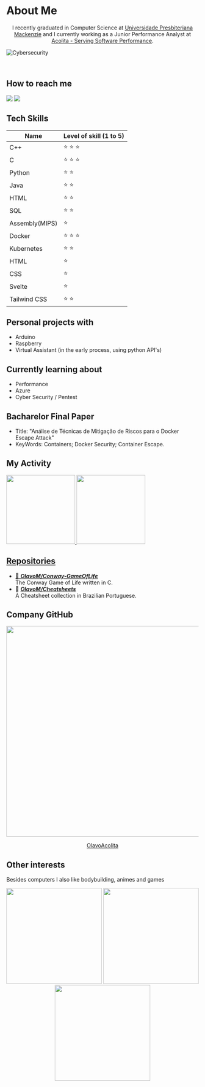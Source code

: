 # About Me

<p style="text-align: center;">I recently graduated in Computer Science at <a href="https://www.mackenzie.br/graduacao/sao-paulo-higienopolis/ciencia-da-computacao/">Universidade Presbiteriana Mackenzie</a>
 and I currently working as a Junior Performance Analyst at <a href="https://acolita.com.br/">Acolita - Serving Software Performance</a>.<p>

![Cybersecurity](https://user-images.githubusercontent.com/54750022/209887150-ac7b739f-1b4a-4b19-8760-ee2c40e5f22b.jpg)

<br>

## How to reach me
<div>
<a href="https://www.linkedin.com/in/olavo-m/" target="_blank"><img src="https://img.shields.io/badge/-LinkedIn-%230077B5?style=for-the-badge&logo=linkedin&logoColor=white" target="_blank"></a>
<a href="mailto:olavo.dev@outlook.com" target="_blank"><img src="https://img.shields.io/badge/Microsoft_Outlook-0078D4?style=for-the-badge&logo=microsoft-outlook&logoColor=white" target="_blank"></a>
</div>

## Tech Skills
Name | Level of skill (1 to  5) |
---|---
C++ | :star: :star: :star:
C | :star: :star: :star:
Python | :star: :star:
Java | :star: :star:
HTML | :star: :star:
SQL | :star: :star:
Assembly(MIPS) | :star:
Docker | :star: :star: :star:
Kubernetes | :star: :star:
HTML | :star: 
CSS | :star:
Svelte | :star:
Tailwind CSS | :star: :star:

## Personal projects with
* Arduino
* Raspberry
* Virtual Assistant (in the early process, using python API's)

## Currently learning about
* Performance
* Azure
* Cyber Security / Pentest


## Bacharelor Final Paper
* Title: "Análise de Técnicas de Mitigação de Riscos para o Docker
Escape Attack"
* KeyWords: Containers; Docker Security; Container Escape.


## My Activity
<div>
<a href="https://github.com/OlavoM">
<img height="180em" src="https://github-readme-stats.vercel.app/api/top-langs/?username=OlavoM&layout=compact&langs_count=7&theme=merko"/>
<img height="180em" src="https://github-readme-stats.vercel.app/api?username=OlavoM&show_icons=true&theme=merko&include_all_commits=true&count_private=true"/>
</div>


## Repositories
- 📗 [***OlavoM/Conway-GameOfLife***](https://github.com/OlavoM/Conway-GameOfLife) <br/>
  The Conway Game of Life written in C.
- 📗 [***OlavoM/Cheatsheets***](https://github.com/OlavoM/Cheatsheets) <br/>
  A Cheatsheet collection in Brazilian Portuguese.

## Company GitHub
<p align="center">
<img src="https://github.com/OlavoM/Cheatsheets/assets/54750022/d9439a5f-48c6-441e-9330-5f0dffe2ec12" width=550>
<p>


<p align="center">
<a href="https://github.com/OlavoAcolita">OlavoAcolita</a>
</p>




## Other interests
Besides computers I also like bodybuilding, animes and games
<p align="center">
    <img src="https://user-images.githubusercontent.com/54750022/125213870-90584400-e28a-11eb-91a8-8e471fd4b000.jpg" width=250>
    <img src="https://user-images.githubusercontent.com/54750022/125213691-b92c0980-e289-11eb-8abd-22ca69ceba24.jpg" width=250>
    <img src="https://user-images.githubusercontent.com/54750022/125213877-9c440600-e28a-11eb-8205-9eb271ea52cd.jpg" width=250>
<p>
